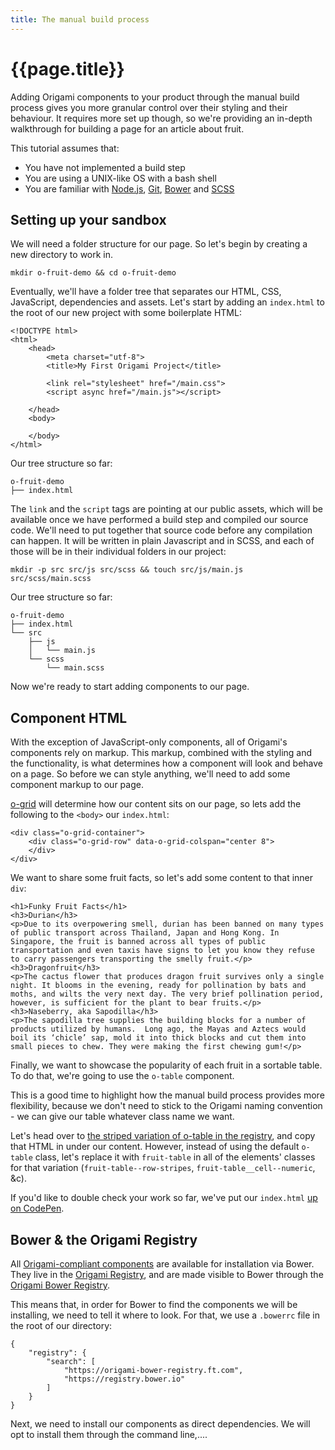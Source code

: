 ```yaml
---
title: The manual build process
---
```


# {{page.title}}

Adding Origami components to your product through the manual build process gives you more granular control over their styling and their behaviour. It requires more set up though, so we're providing an in-depth walkthrough for building a page for an article about fruit.

This tutorial assumes that:
- You have not implemented a build step
- You are using a UNIX-like OS with a bash shell
- You are familiar with [Node.js](https://nodejs.org/en/), [Git](https://www.git-scm.com/),
[Bower](https://bower.io/) and [SCSS](https://sass-lang.com/)

## Setting up your sandbox
We will need a folder structure for our page. So let's begin by creating a new directory to work in.

<pre><code class="o-syntax-highlight--html">mkdir o-fruit-demo && cd o-fruit-demo</code></pre>

Eventually, we'll have a folder tree that separates our HTML, CSS, JavaScript, dependencies and assets. Let's start by adding an `index.html` to the root of our new project with some boilerplate HTML:

<pre><code class="o-syntax-highlight--html">&lt;!DOCTYPE html>
&lt;html>
	&lt;head>
		&lt;meta charset="utf-8">
		&lt;title>My First Origami Project&lt;/title>

		&lt;link rel="stylesheet" href="/main.css">
		&lt;script async href="/main.js">&lt;/script>

	&lt;/head>
	&lt;body>

	&lt;/body>
&lt;/html></code></pre>

<aside style="border-left: 0;padding-left:0">
<p class="o-layout__rule-left">Our tree structure so far:</p>
<pre><code class="o-syntax-highlight--html">o-fruit-demo
├── index.html</code>
</pre></aside>

The `link` and the `script` tags are pointing at our public assets, which will be available once we have performed a build step and compiled our source code. We'll need to put together that source code before any compilation can happen. It will be written in plain Javascript and in SCSS, and each of those will be in their individual folders in our project:

<pre><code class="o-syntax-highlight--html">mkdir -p src src/js src/scss && touch src/js/main.js src/scss/main.scss</code></pre>

<aside style="border-left: 0;padding-left:0;grid-row: span 7;">
<p class="o-layout__rule-left">Our tree structure so far:</p>
<pre><code class="o-syntax-highlight--html">o-fruit-demo
├── index.html
└── src
    ├── js
    │   └── main.js
    └── scss
        └── main.scss</code>
</pre>
</aside>

Now we're ready to start adding components to our page.

## Component HTML
With the exception of JavaScript-only components, all of Origami's components rely on markup. This markup, combined with the styling and the functionality, is what determines how a component will look and behave on a page. So before we can style anything, we'll need to add some component markup to our page.

[o-grid](https://registry.origami.ft.com/components/o-grid) will determine how our content sits on our page, so lets add the following to the `<body>` our `index.html`:

<pre><code class="o-syntax-highlight--html">&lt;div class="o-grid-container">
	&lt;div class="o-grid-row" data-o-grid-colspan="center 8">
	&lt;/div>
&lt;/div></code>
</pre>

We want to share some fruit facts, so let's add some content to that inner `div`:
<pre style="white-space: pre-line"><code class="o-syntax-highlight--html">&lt;h1>Funky Fruit Facts&lt;/h1>  
&lt;h3>Durian&lt;/h3>
&lt;p>Due to its overpowering smell, durian has been banned on many types of public transport across Thailand, Japan and Hong Kong. In Singapore, the fruit is banned across all types of public transportation and even taxis have signs to let you know they refuse to carry passengers transporting the smelly fruit.&lt;/p>
&lt;h3>Dragonfruit&lt;/h3>
&lt;p>The cactus flower that produces dragon fruit survives only a single night. It blooms in the evening, ready for pollination by bats and moths, and wilts the very next day. The very brief pollination period, however, is sufficient for the plant to bear fruits.&lt;/p>
&lt;h3>Naseberry, aka Sapodilla&lt;/h3>
&lt;p>The sapodilla tree supplies the building blocks for a number of products utilized by humans.  Long ago, the Mayas and Aztecs would boil its ‘chicle’ sap, mold it into thick blocks and cut them into small pieces to chew. They were making the first chewing gum!&lt;/p></code></pre>

Finally, we want to showcase the popularity of each fruit in a sortable table. To do that, we're going to use the `o-table` component.

This is a good time to highlight how the manual build process provides more flexibility, because we don't need to stick to the Origami naming convention - we can give our table whatever class name we want.

Let's head over to <a href="https://registry.origami.ft.com/components/o-table#demo-row-stripes" class="o-typography-link--external" target="\_blank" rel="noopener">the striped variation of o-table in the registry</a>, and copy that HTML in under our content. However, instead of using the default `o-table` class, let's replace it with `fruit-table` in all of the elements' classes for that variation (`fruit-table--row-stripes`, `fruit-table__cell--numeric`, &c).

<aside>If you'd like to double check your work so far, we've put our <code>index.html</code> <a href="https://codepen.io/ft-origami/pen/QBJNEG" class="o-typography-link--external" target="\_blank" rel="noopener">up on CodePen</a>.</aside>


<!-- <aside>A single component can have many variations, and all the variations for all components can be found in the <a href="https://registry.origami.ft.com/components">Origami Registry</a>.</aside> -->


## Bower & the Origami Registry
All [Origami-compliant components](/#TODO) are available for installation via Bower. They live in the [Origami Registry](/#TODO), and are made visible to Bower through the [Origami Bower Registry](https://origami-bower-registry.ft.com/).

This means that, in order for Bower to find the components we will be installing, we need to tell it where to look. For that, we use a `.bowerrc` file in the root of our directory:

<pre><code class="o-syntax-highlight--json">{
	"registry": {
		"search": [
			"https://origami-bower-registry.ft.com",
			"https://registry.bower.io"
		]
	}
}</code>
</pre>

Next, we need to install our components as direct dependencies. We will opt to install them through the command line,....
